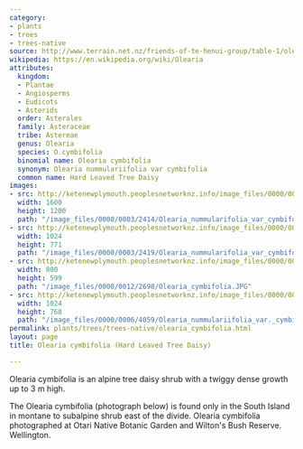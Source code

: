 ```yaml
---
category:
- plants
- trees
- trees-native
source: http://www.terrain.net.nz/friends-of-te-henui-group/table-1/olearia-nummularifolia-hard-leaved-tree-daisy.html
wikipedia: https://en.wikipedia.org/wiki/Olearia
attributes:
  kingdom:
  - Plantae
  - Angiosperms
  - Eudicots
  - Asterids
  order: Asterales
  family: Asteraceae
  tribe: Astereae
  genus: Olearia
  species: O.cymbifolia
  binomial name: Olearia cymbifolia
  synonym: Olearia nummulariifolia var cymbifolia
  common name: Hard Leaved Tree Daisy
images:
- src: http://ketenewplymouth.peoplesnetworknz.info/image_files/0000/0003/2414/Olearia_nummularifolia_var_cymbifolia-001.JPG
  width: 1600
  height: 1200
  path: "/image_files/0000/0003/2414/Olearia_nummularifolia_var_cymbifolia-001.JPG"
- src: http://ketenewplymouth.peoplesnetworknz.info/image_files/0000/0003/2419/Olearia_nummularifolia_var_cymbifolia-002.JPG
  width: 1024
  height: 771
  path: "/image_files/0000/0003/2419/Olearia_nummularifolia_var_cymbifolia-002.JPG"
- src: http://ketenewplymouth.peoplesnetworknz.info/image_files/0000/0012/2698/Olearia_cymbifolia.JPG
  width: 800
  height: 599
  path: "/image_files/0000/0012/2698/Olearia_cymbifolia.JPG"
- src: http://ketenewplymouth.peoplesnetworknz.info/image_files/0000/0006/4059/Olearia_nummulariifolia_var._cymbifolia-003.JPG
  width: 1024
  height: 768
  path: "/image_files/0000/0006/4059/Olearia_nummulariifolia_var._cymbifolia-003.JPG"
permalink: plants/trees/trees-native/olearia_cymbifolia.html
layout: page
title: Olearia cymbifolia (Hard Leaved Tree Daisy)

---
```

Olearia cymbifolia is an alpine tree daisy shrub with a twiggy dense growth up to 3 m high. 

The Olearia cymbifolia (photograph below) is found only in the South Island in montane to subalpine shrub east of the divide.
Olearia cymbifolia photographed at Otari Native Botanic Garden and Wilton's Bush Reserve. Wellington.
